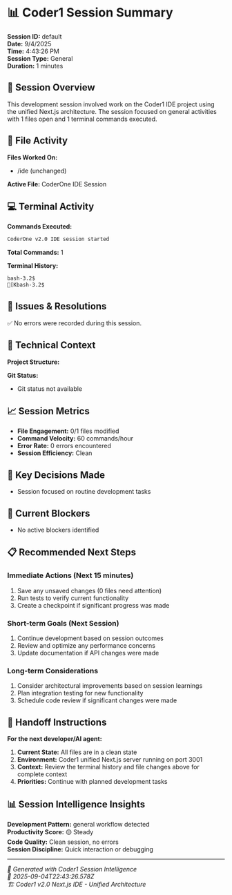# 📊 Coder1 Session Summary

**Session ID:** default  
**Date:** 9/4/2025  
**Time:** 4:43:26 PM  
**Session Type:** General  
**Duration:** 1 minutes

## 🎯 Session Overview

This development session involved work on the Coder1 IDE project using the unified Next.js architecture. The session focused on general activities with 1 files open and 1 terminal commands executed.

## 📁 File Activity

**Files Worked On:**
- /ide (unchanged)

**Active File:** CoderOne IDE Session


## 💻 Terminal Activity

**Commands Executed:**
```bash
CoderOne v2.0 IDE session started
```

**Total Commands:** 1


**Terminal History:**
```bash
bash-3.2$ [Kbash-3.2$
```


## 🚨 Issues & Resolutions

✅ No errors were recorded during this session.



## 🔧 Technical Context

**Project Structure:**


**Git Status:**
- Git status not available

## 📈 Session Metrics

- **File Engagement:** 0/1 files modified
- **Command Velocity:** 60 commands/hour
- **Error Rate:** 0 errors encountered
- **Session Efficiency:** Clean

## 🎯 Key Decisions Made

- Session focused on routine development tasks

## 🚧 Current Blockers

- No active blockers identified

## 📋 Recommended Next Steps

### Immediate Actions (Next 15 minutes)
1. Save any unsaved changes (0 files need attention)
2. Run tests to verify current functionality
3. Create a checkpoint if significant progress was made

### Short-term Goals (Next Session)
1. Continue development based on session outcomes
2. Review and optimize any performance concerns
3. Update documentation if API changes were made

### Long-term Considerations
1. Consider architectural improvements based on session learnings
2. Plan integration testing for new functionality
3. Schedule code review if significant changes were made

## 🤝 Handoff Instructions

**For the next developer/AI agent:**
1. **Current State:** All files are in a clean state
2. **Environment:** Coder1 unified Next.js server running on port 3001
3. **Context:** Review the terminal history and file changes above for complete context
4. **Priorities:** Continue with planned development tasks

## 📊 Session Intelligence Insights

**Development Pattern:** general workflow detected  
**Productivity Score:** 🟡 Steady  
**Code Quality:** Clean session, no errors  
**Session Discipline:** Quick interaction or debugging

---

*🤖 Generated with Coder1 Session Intelligence*  
*📅 2025-09-04T22:43:26.578Z*  
*🏗️ Coder1 v2.0 Next.js IDE - Unified Architecture*
